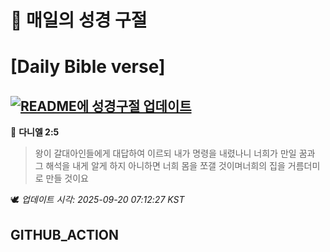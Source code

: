 # 🙏 매일의 성경 구절
# [Daily Bible verse]
## [![README에 성경구절 업데이트](https://github.com/DONGSUKA/first_test/actions/workflows/update-readme-bible.yml/badge.svg)](https://github.com/DONGSUKA/first_test/actions/workflows/update-readme-bible.yml)
<!-- START_BIBLE_VERSE -->
📖 **다니엘 2:5**
> 왕이 갈대아인들에게 대답하여 이르되 내가 명령을 내렸나니 너희가 만일 꿈과 그 해석을 내게 알게 하지 아니하면 너희 몸을 쪼갤 것이며너희의 집을 거름더미로 만들 것이요

🕊️ _업데이트 시각: 2025-09-20 07:12:27 KST_
  <!-- END_BIBLE_VERSE -->
## GITHUB_ACTION
